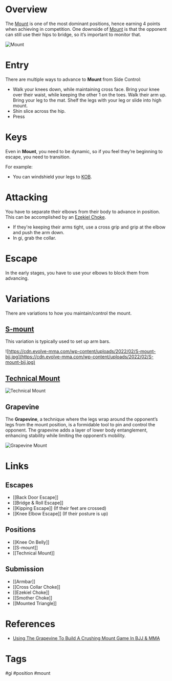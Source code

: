 # Overview
The <u>Mount</u> is one of the most dominant positions, hence earning 4 points when achieving in competition. One downside of <u>Mount</u> is that the opponent can still use their hips to bridge, so it’s important to monitor that.

![Mount](https://www.jiujitsubrotherhood.com/cdn/shop/articles/Keys_to_Mount_1728x.png?v=1579429130)
# Entry
There are multiple ways to advance to **Mount** from Side Control:
- Walk your knees down, while maintaining cross face. Bring your knee over their waist, while keeping the other 1 on the toes. Walk their arm up. Bring your leg to the mat. Shelf the legs with your leg or slide into high mount.
- Shin slice across the hip.
- Press 
# Keys
Even in **Mount**, you need to be dynamic, so if you feel they’re beginning to escape, you need to transition.

For example:
- You can windshield your legs to [KOB](obsidian://open?vault=Obsidian-BJJ-Notes&file=Positions%2FKnee%20On%20Belly).
# Attacking
You have to separate their elbows from their body to advance in position. This can be accomplished by an [Ezekiel Choke](obsidian://open?vault=Obsidian-BJJ-Notes&file=Submissions%2FEzekiel%20Choke).
- If they're keeping their arms tight, use a cross grip and grip at the elbow and push the arm down.
- In gi, grab the collar.
# Escape
In the early stages, you have to use your elbows to block them from advancing.
# Variations
There are variations to how you maintain/control the mount.
## [S-mount](obsidian://open?vault=Obsidian-BJJ-Notes&file=Positions%2FS-mount)
This variation is typically used to set up arm bars.

![https://cdn.evolve-mma.com/wp-content/uploads/2022/02/S-mount-bjj.jpg](https://cdn.evolve-mma.com/wp-content/uploads/2022/02/S-mount-bjj.jpg)
## [Technical Mount](obsidian://open?vault=Obsidian-BJJ-Notes&file=Positions%2FTechnical%20Mount)


![Technical Mount](https://www.bjjee.com/wp-content/uploads/2022/12/Technical-Mount-Paul-Schreiner.jpg)
## Grapevine
The **Grapevine**, a technique where the legs wrap around the opponent’s legs from the mount position, is a formidable tool to pin and control the opponent. The grapevine adds a layer of lower body entanglement, enhancing stability while limiting the opponent’s mobility.

![Grapevine Mount](https://evolve-mma.com/wp-content/uploads/2024/06/grapevine-bjj.jpg)
# Links
## Escapes
- [[Back Door Escape]]
- [[Bridge & Roll Escape]]
- [[Kipping Escape]] (If their feet are crossed)
- [[Knee Elbow Escape]] (If their posture is up)
## Positions
- [[Knee On Belly]]
- [[S-mount]]
- [[Technical Mount]]
## Submission
- [[Armbar]]
- [[Cross Collar Choke]]
- [[Ezekiel Choke]]
- [[Smother Choke]]
- [[Mounted Triangle]]
# References
- [Using The Grapevine To Build A Crushing Mount Game In BJJ & MMA](https://evolve-mma.com/blog/using-the-grapevine-to-build-a-crushing-mount-game-in-bjj-mma/)
# Tags
#gi #position #mount